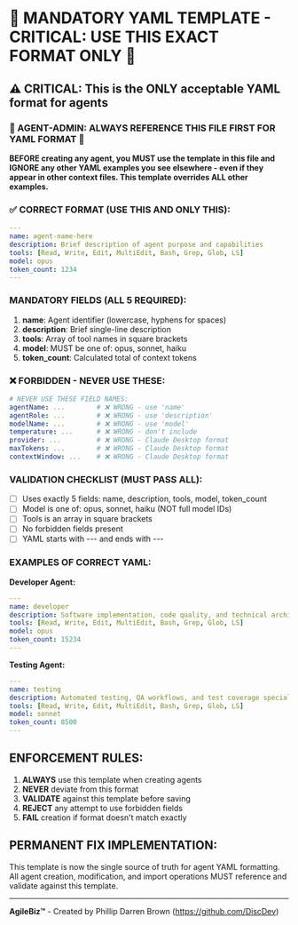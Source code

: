 # 🚨 MANDATORY YAML TEMPLATE - CRITICAL: USE THIS EXACT FORMAT ONLY 🚨

## ⚠️ CRITICAL: This is the ONLY acceptable YAML format for agents

### 🛑 AGENT-ADMIN: ALWAYS REFERENCE THIS FILE FIRST FOR YAML FORMAT 🛑
**BEFORE creating any agent, you MUST use the template in this file and IGNORE any other YAML examples you see elsewhere - even if they appear in other context files. This template overrides ALL other examples.**

### ✅ CORRECT FORMAT (USE THIS AND ONLY THIS):
```yaml
---
name: agent-name-here
description: Brief description of agent purpose and capabilities
tools: [Read, Write, Edit, MultiEdit, Bash, Grep, Glob, LS]
model: opus
token_count: 1234
---
```

### MANDATORY FIELDS (ALL 5 REQUIRED):
1. **name**: Agent identifier (lowercase, hyphens for spaces)
2. **description**: Brief single-line description
3. **tools**: Array of tool names in square brackets
4. **model**: MUST be one of: opus, sonnet, haiku
5. **token_count**: Calculated total of context tokens

### ❌ FORBIDDEN - NEVER USE THESE:
```yaml
# NEVER USE THESE FIELD NAMES:
agentName: ...        # ❌ WRONG - use 'name'
agentRole: ...        # ❌ WRONG - use 'description'
modelName: ...        # ❌ WRONG - use 'model'
temperature: ...      # ❌ WRONG - don't include
provider: ...         # ❌ WRONG - Claude Desktop format
maxTokens: ...        # ❌ WRONG - Claude Desktop format
contextWindow: ...    # ❌ WRONG - Claude Desktop format
```

### VALIDATION CHECKLIST (MUST PASS ALL):
- [ ] Uses exactly 5 fields: name, description, tools, model, token_count
- [ ] Model is one of: opus, sonnet, haiku (NOT full model IDs)
- [ ] Tools is an array in square brackets
- [ ] No forbidden fields present
- [ ] YAML starts with --- and ends with ---

### EXAMPLES OF CORRECT YAML:

**Developer Agent:**
```yaml
---
name: developer
description: Software implementation, code quality, and technical architecture specialist
tools: [Read, Write, Edit, MultiEdit, Bash, Grep, Glob, LS]
model: opus
token_count: 15234
---
```

**Testing Agent:**
```yaml
---
name: testing
description: Automated testing, QA workflows, and test coverage specialist
tools: [Read, Write, Edit, MultiEdit, Bash, Grep, Glob, LS]
model: sonnet
token_count: 8500
---
```

## ENFORCEMENT RULES:
1. **ALWAYS** use this template when creating agents
2. **NEVER** deviate from this format
3. **VALIDATE** against this template before saving
4. **REJECT** any attempt to use forbidden fields
5. **FAIL** creation if format doesn't match exactly

## PERMANENT FIX IMPLEMENTATION:
This template is now the single source of truth for agent YAML formatting. All agent creation, modification, and import operations MUST reference and validate against this template.

---
**AgileBiz™** - Created by Phillip Darren Brown (https://github.com/DiscDev)